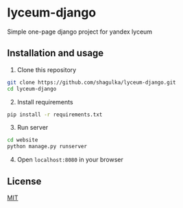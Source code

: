 # lyceum-django
Simple one-page django project for yandex lyceum

## Installation and usage
1. Clone this repository

```bash
git clone https://github.com/shagulka/lyceum-django.git
cd lyceum-django
```

2. Install requirements

```bash
pip install -r requirements.txt
```

3. Run server

```bash
cd website
python manage.py runserver
```

4. Open ```localhost:8080``` in your browser

## License
[MIT](https://choosealicense.com/licenses/mit/)
